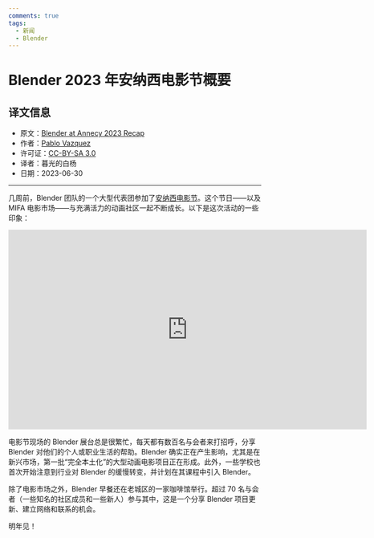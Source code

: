 ```yaml
---
comments: true
tags:
  - 新闻
  - Blender
---
```


# Blender 2023 年安纳西电影节概要

## 译文信息

- 原文：[Blender at Annecy 2023 Recap](https://www.blender.org/events/blender-at-annecy-2023-recap/)
- 作者：[Pablo Vazquez](https://www.blender.org/author/venomgfx/)
- 许可证：[CC-BY-SA 3.0](https://creativecommons.org/licenses/by-sa/3.0/)
- 译者：暮光的白杨
- 日期：2023-06-30

----

几周前，Blender 团队的一个大型代表团参加了[安纳西电影节][annecy]。这个节日——以及 MIFA 电影市场——与充满活力的动画社区一起不断成长。以下是这次活动的一些印象：

[annecy]: https://www.annecyfestival.com/home

<iframe width="714" height="398" src="https://www.youtube.com/embed/RuLiEsIgHGo" title="Blender at Annecy 2023" frameborder="0" allow="accelerometer; autoplay; clipboard-write; encrypted-media; gyroscope; picture-in-picture; web-share" allowfullscreen></iframe>

电影节现场的 Blender 展台总是很繁忙，每天都有数百名与会者来打招呼，分享 Blender 对他们的个人或职业生活的帮助。Blender 确实正在产生影响，尤其是在新兴市场，第一批“完全本土化”的大型动画电影项目正在形成。此外，一些学校也首次开始注意到行业对 Blender 的缓慢转变，并计划在其课程中引入 Blender。

除了电影市场之外，Blender 早餐还在老城区的一家咖啡馆举行。超过 70 名与会者（一些知名的社区成员和一些新人）参与其中，这是一个分享 Blender 项目更新、建立网络和联系的机会。

明年见！
